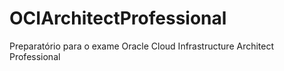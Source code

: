 # OCIArchitectProfessional
Preparatório para o exame Oracle Cloud Infrastructure Architect Professional
